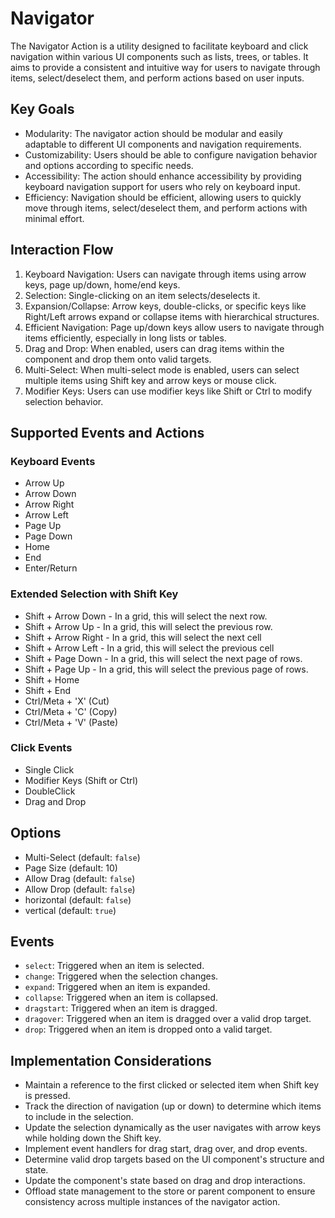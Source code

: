 # Navigator

The Navigator Action is a utility designed to facilitate keyboard and click navigation within various UI components such as lists, trees, or tables. It aims to provide a consistent and intuitive way for users to navigate through items, select/deselect them, and perform actions based on user inputs.

## Key Goals

- Modularity: The navigator action should be modular and easily adaptable to different UI components and navigation requirements.
- Customizability: Users should be able to configure navigation behavior and options according to specific needs.
- Accessibility: The action should enhance accessibility by providing keyboard navigation support for users who rely on keyboard input.
- Efficiency: Navigation should be efficient, allowing users to quickly move through items, select/deselect them, and perform actions with minimal effort.

## Interaction Flow

1. Keyboard Navigation: Users can navigate through items using arrow keys, page up/down, home/end keys.
2. Selection: Single-clicking on an item selects/deselects it.
3. Expansion/Collapse: Arrow keys, double-clicks, or specific keys like Right/Left arrows expand or collapse items with hierarchical structures.
4. Efficient Navigation: Page up/down keys allow users to navigate through items efficiently, especially in long lists or tables.
5. Drag and Drop: When enabled, users can drag items within the component and drop them onto valid targets.
6. Multi-Select: When multi-select mode is enabled, users can select multiple items using Shift key and arrow keys or mouse click.
7. Modifier Keys: Users can use modifier keys like Shift or Ctrl to modify selection behavior.

## Supported Events and Actions

### Keyboard Events

- Arrow Up
- Arrow Down
- Arrow Right
- Arrow Left
- Page Up
- Page Down
- Home
- End
- Enter/Return

### Extended Selection with Shift Key

- Shift + Arrow Down - In a grid, this will select the next row.
- Shift + Arrow Up - In a grid, this will select the previous row.
- Shift + Arrow Right - In a grid, this will select the next cell
- Shift + Arrow Left - In a grid, this will select the previous cell
- Shift + Page Down - In a grid, this will select the next page of rows.
- Shift + Page Up - In a grid, this will select the previous page of rows.
- Shift + Home
- Shift + End
- Ctrl/Meta + 'X' (Cut)
- Ctrl/Meta + 'C' (Copy)
- Ctrl/Meta + 'V' (Paste)

### Click Events

- Single Click
- Modifier Keys (Shift or Ctrl)
- DoubleClick
- Drag and Drop

## Options

- Multi-Select (default: `false`)
- Page Size (default: 10)
- Allow Drag (default: `false`)
- Allow Drop (default: `false`)
- horizontal (default: `false`)
- vertical (default: `true`)

## Events

- `select`: Triggered when an item is selected.
- `change`: Triggered when the selection changes.
- `expand`: Triggered when an item is expanded.
- `collapse`: Triggered when an item is collapsed.
- `dragstart`: Triggered when an item is dragged.
- `dragover`: Triggered when an item is dragged over a valid drop target.
- `drop`: Triggered when an item is dropped onto a valid target.

## Implementation Considerations

- Maintain a reference to the first clicked or selected item when Shift key is pressed.
- Track the direction of navigation (up or down) to determine which items to include in the selection.
- Update the selection dynamically as the user navigates with arrow keys while holding down the Shift key.
- Implement event handlers for drag start, drag over, and drop events.
- Determine valid drop targets based on the UI component's structure and state.
- Update the component's state based on drag and drop interactions.
- Offload state management to the store or parent component to ensure consistency across multiple instances of the navigator action.
